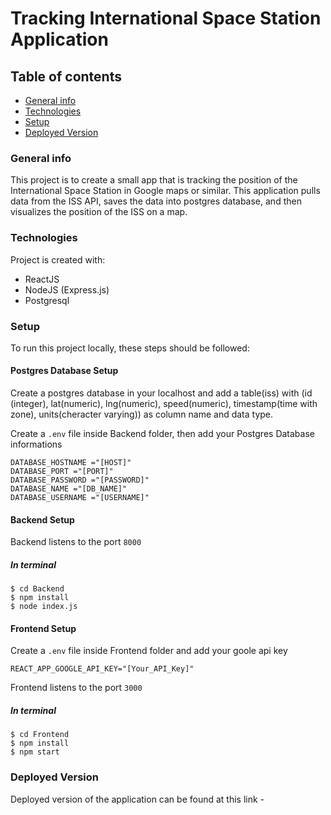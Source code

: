 # Tracking International Space Station Application

## Table of contents

- [General info](#general-info)
- [Technologies](#technologies)
- [Setup](#setup)
- [Deployed Version](#deployed-version)

### General info

This project is to create a small app that is tracking the position of the International Space Station in Google maps or similar. This application pulls data from the ISS API, saves the data into postgres database, and then visualizes the position of the ISS on a map.

### Technologies

Project is created with:

- ReactJS
- NodeJS (Express.js)
- Postgresql

### Setup

To run this project locally, these steps should be followed:

#### Postgres Database Setup

Create a postgres database in your localhost and add a table(iss) with (id (integer), lat(numeric), lng(numeric), speed(numeric), timestamp(time with zone), units(cheracter varying)) as column name and data type.

Create a `.env` file inside Backend folder, then add your Postgres Database informations

```
DATABASE_HOSTNAME ="[HOST]"
DATABASE_PORT ="[PORT]"
DATABASE_PASSWORD ="[PASSWORD]"
DATABASE_NAME ="[DB_NAME]"
DATABASE_USERNAME ="[USERNAME]"
```

#### Backend Setup

Backend listens to the port `8000`

##### In terminal

```
$ cd Backend
$ npm install
$ node index.js
```

#### Frontend Setup

Create a `.env` file inside Frontend folder and add your goole api key

```
REACT_APP_GOOGLE_API_KEY="[Your_API_Key]"
```

Frontend listens to the port `3000`

##### In terminal

```
$ cd Frontend
$ npm install
$ npm start
```

### Deployed Version

Deployed version of the application can be found at this link -
